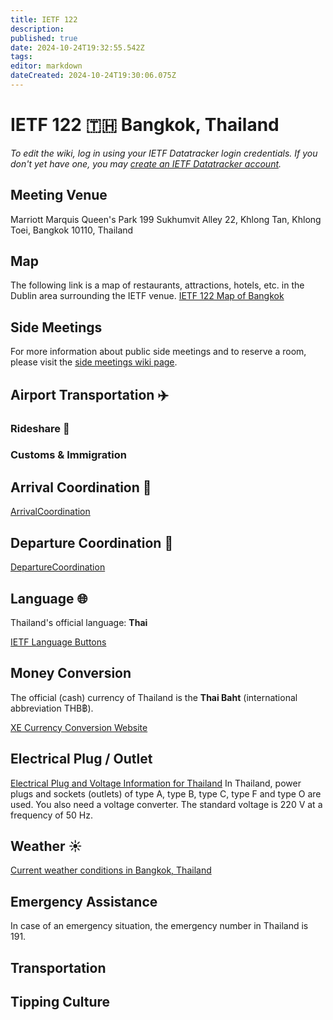 ```yaml
---
title: IETF 122
description: 
published: true
date: 2024-10-24T19:32:55.542Z
tags: 
editor: markdown
dateCreated: 2024-10-24T19:30:06.075Z
---
```


# IETF 122 :thailand: Bangkok, Thailand 
*To edit the wiki, log in using your IETF Datatracker login credentials. If you don't yet have one, you may [create an IETF Datatracker account](https://datatracker.ietf.org/accounts/create/).*

## Meeting Venue
Marriott Marquis Queen's Park
199 Sukhumvit Alley 22, 
Khlong Tan, Khlong Toei, 
Bangkok 10110, 
Thailand

## Map
The following link is a map of restaurants, attractions, hotels, etc. in the Dublin area surrounding the IETF venue. 
[IETF 122 Map of Bangkok](https://www.google.com/maps/d/u/1/viewer?mid=1Qe0KZ5BfXxiy9Feb2aq8N1xVp9iYBwE&ll=13.706127599462373%2C100.65633215000001&z=13)

## Side Meetings
For more information about public side meetings and to reserve a room, please visit the [side meetings wiki page](/meeting/122/sidemeetings).

## Airport Transportation :airplane:

### Rideshare :taxi:

### Customs & Immigration

## Arrival Coordination :flight_arrival:
[ArrivalCoordination](/meeting/122/ArrivalCoordination)

## Departure Coordination :flight_departure:
[DepartureCoordination](/meeting/122/DepartureCoordination)

## Language :globe_with_meridians:
Thailand's official language: **Thai**

[IETF Language Buttons](/meeting/buttons) 

## Money Conversion 
The official (cash) currency of Thailand is the **Thai Baht** (international abbreviation THB฿).

[XE Currency Conversion Website](https://www.xe.com/currencyconverter/convert/?Amount=1&From=USD&To=THB)

 ## Electrical Plug / Outlet
[Electrical Plug and Voltage Information for Thailand](https://www.power-plugs-sockets.com/us/thailand/) 
In Thailand, power plugs and sockets (outlets) of type A, type B, type C, type F and type O are used. You also need a voltage converter. The standard voltage is 220 V at a frequency of 50 Hz.

## Weather :sunny: 
[Current weather conditions in Bangkok, Thailand](https://www.accuweather.com/en/th/bangkok/318849/weather-forecast/318849)
 
## Emergency Assistance
In case of an emergency situation, the emergency number in Thailand is 191.

## Transportation



## Tipping Culture
















